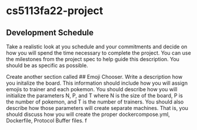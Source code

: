 # cs5113fa22-project

## Development Schedule



Take a realistic look at you schedule and your commitments and decide on how you will spend the time necessary to complete the project. You can use the milestones from the project spec to help guide this description. You should be as specific as possible.

Create another section called ## Emoji Chooser. Write a description how you initalize the board. This information should include how you will assign emojis to trainer and each pokemon. You should describe how you will initialize the parameters N, P, and T where N is the size of the board, P is the number of pokemon, and T is the number of trainers. You should also describe how those parameters will create separate machines. That is, you should discuss how you will create the proper dockercompose.yml, Dockerfile, Protocol Buffer files.
f

